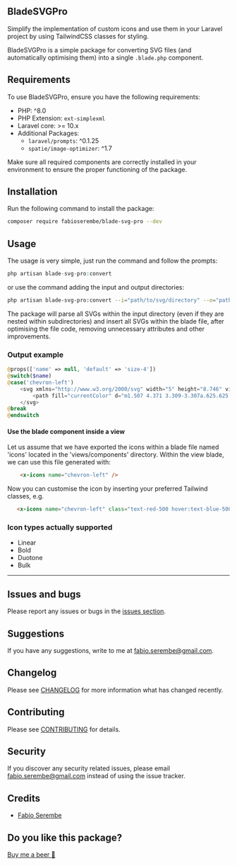 ## BladeSVGPro
Simplify the implementation of custom icons and use them in your Laravel project by using TailwindCSS classes for styling.

BladeSVGPro is a simple package for converting SVG files (and automatically optimising them) into a single ```.blade.php``` component.

## Requirements
To use BladeSVGPro, ensure you have the following requirements:

- PHP: ^8.0
- PHP Extension: `ext-simplexml`
- Laravel core: >= 10.x
- Additional Packages:
    - `laravel/prompts`: ^0.1.25
    - `spatie/image-optimizer`: ^1.7

Make sure all required components are correctly installed in your environment to ensure the proper functioning of the package.

## Installation
Run the following command to install the package:
```bash
composer require fabioserembe/blade-svg-pro --dev
```

## Usage
The usage is very simple, just run the command and follow the prompts:
```php
php artisan blade-svg-pro:convert
```
or use the command adding the input and output directories:
```bash
php artisan blade-svg-pro:convert --i="path/to/svg/directory" --o="path/to/output/directory"
```
The package will parse all SVGs within the input directory (even if they are nested within subdirectories) and insert all SVGs within the blade file, after optimising the file code, removing unnecessary attributes and other improvements.

### Output example
```php
@props(['name' => null, 'default' => 'size-4'])
@switch($name)
@case('chevron-left')
    <svg xmlns="http://www.w3.org/2000/svg" width="5" height="8.746" viewBox="0 0 5 8.746" {{ $attributes->merge(['class' => $default]) }}>
        <path fill="currentColor" d="m1.507 4.371 3.309-3.307a.625.625 0 0 0-.885-.883L.182 3.928a.624.624 0 0 0-.018.862l3.765 3.773a.625.625 0 1 0 .885-.883Z" data-name="Icon ionic-ios-arrow-back"/>
    </svg>
@break
@endswitch
```
#### Use the blade component inside a view
Let us assume that we have exported the icons within a blade file named 'icons' located in the 'views/components' directory.
Within the view blade, we can use this file generated with:
```html
    <x-icons name="chevron-left" />
```
Now you can customise the icon by inserting your preferred Tailwind classes, e.g.
```html
   <x-icons name="chevron-left" class="text-red-500 hover:text-blue-500 ..." />
```

### Icon types actually supported
- Linear
- Bold
- Duotone
- Bulk

---

## Issues and bugs
Please report any issues or bugs in the [issues section](https://github.com/fabioserembe/blade-svg-pro/issues).

## Suggestions
If you have any suggestions, write to me at [fabio.serembe@gmail.com](mailto:fabio.serembe@gmail.com).

## Changelog
Please see [CHANGELOG](CHANGELOG.md) for more information what has changed recently.

## Contributing
Please see [CONTRIBUTING](CONTRIBUTING.md) for details.

## Security
If you discover any security related issues, please email fabio.serembe@gmail.com instead of using the issue tracker.

## Credits
-   [Fabio Serembe](https://github.com/fabioserembe)

## Do you like this package?
[Buy me a beer 🍺](https://buymeacoffee.com/fabioserembe)